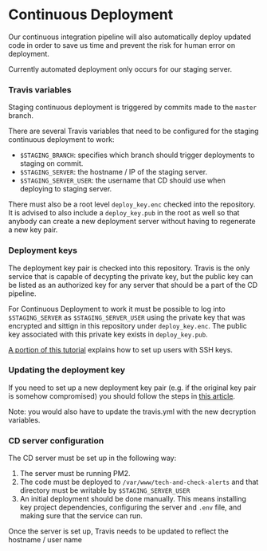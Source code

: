 # Continuous Deployment

Our continuous integration pipeline will also automatically deploy updated code in order to save us time and prevent the risk for human error on deployment.

Currently automated deployment only occurs for our staging server.

### Travis variables

Staging continuous deployment is triggered by commits made to the `master` branch.

There are several Travis variables that need to be configured for the staging continuous deployment to work:

* `$STAGING_BRANCH`: specifies which branch should trigger deployments to staging on commit.
* `$STAGING_SERVER`: the hostname / IP of the staging server.
* `$STAGING_SERVER_USER`: the username that CD should use when deploying to staging server.

There must also be a root level `deploy_key.enc` checked into the repository.
It is advised to also include a `deploy_key.pub` in the root as well so that anybody can create a new deployment server without having to regenerate a new key pair.

### Deployment keys

The deployment key pair is checked into this repository.  Travis is the only service that is capable of decypting the private key, but the public key can be listed as an authorized key for any server that should be a part of the CD pipeline.

For Continuous Deployment to work it must be possible to log into `$STAGING_SERVER` as `$STAGING_SERVER_USER` using the private key that was encrypted and sittign in this repository under `deploy_key.enc`.  The public key associated with this private key exists in `deploy_key.pub`.

[A portion of this tutorial](https://www.digitalocean.com/community/tutorials/how-to-set-up-ssh-keys-on-ubuntu-1604) explains how to set up users with SSH keys.

### Updating the deployment key

If you need to set up a new deployment key pair (e.g. if the original key pair is somehow compromised) you should follow the steps in [this article](https://github.com/dwyl/learn-travis/blob/master/encrypted-ssh-keys-deployment.md).

Note: you would also have to update the travis.yml with the new decryption variables.

### CD server configuration

The CD server must be set up in the following way:

1. The server must be running PM2.
2. The code must be deployed to `/var/www/tech-and-check-alerts` and that directory must be writable by `$STAGING_SERVER_USER`
3. An initial deployment should be done manually.  This means installing key project dependencies, configuring the server and `.env` file, and making sure that the service can run.

Once the server is set up, Travis needs to be updated to reflect the hostname / user name 
